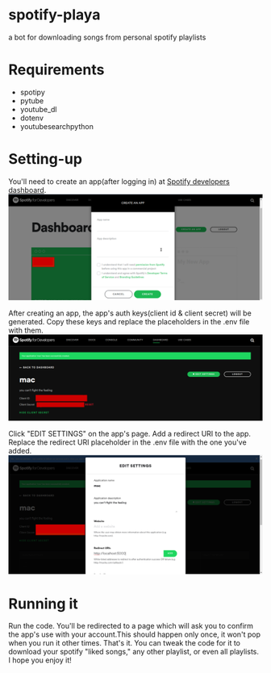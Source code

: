 # spotify-playa
a bot for downloading songs from personal spotify playlists

# Requirements
  * spotipy
  * pytube
  * youtube_dl
  * dotenv
  * youtubesearchpython

# Setting-up
You'll need to create an app(after logging in) at [Spotify developers dashboard](https://developers.spotify.com/dashboard/).
![create app screenshot](https://raw.githubusercontent.com/eddogola/spotify-playa/main/create-an-app-screenshot.png)

After creating an app, the app's auth keys(client id & client secret) will be generated. Copy these keys and replace the placeholders in the .env file with them.
![client auth keys screenshot](https://raw.githubusercontent.com/eddogola/spotify-playa/main/client-auth-keys-screenshot.png)

Click "EDIT SETTINGS" on the app's page. Add a redirect URI to the app. Replace the redirect URI placeholder in the .env file with the one you've added.
![app add redirect uri screenshot](https://raw.githubusercontent.com/eddogola/spotify-playa/main/redirect-uri-screenshot.png)

# Running it
Run the code. You'll be redirected to a page which will ask you to confirm the app's use with your account.This should happen only once, it won't pop when you run it other times.
That's it. You can tweak the code for it to download your spotify "liked songs," any other playlist, or even all playlists. I hope you enjoy it!
